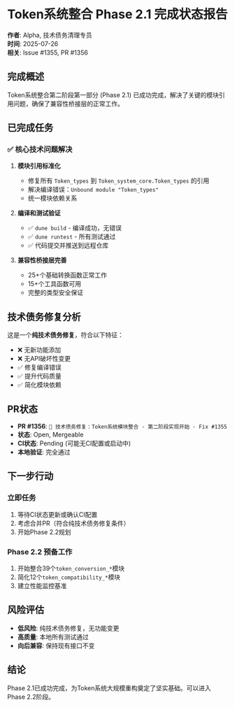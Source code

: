 # Token系统整合 Phase 2.1 完成状态报告

**作者**: Alpha, 技术债务清理专员  
**时间**: 2025-07-26  
**相关**: Issue #1355, PR #1356  

## 完成概述

Token系统整合第二阶段第一部分 (Phase 2.1) 已成功完成，解决了关键的模块引用问题，确保了兼容性桥接层的正常工作。

## 已完成任务

### ✅ 核心技术问题解决
1. **模块引用标准化**
   - 修复所有 `Token_types` 到 `Token_system_core.Token_types` 的引用
   - 解决编译错误：`Unbound module "Token_types"`
   - 统一模块依赖关系

2. **编译和测试验证**
   - ✅ `dune build` - 编译成功，无错误
   - ✅ `dune runtest` - 所有测试通过
   - ✅ 代码提交并推送到远程仓库

3. **兼容性桥接层完善**
   - 25+个基础转换函数正常工作
   - 15+个工具函数可用
   - 完整的类型安全保证

## 技术债务修复分析

这是一个**纯技术债务修复**，符合以下特征：
- ❌ 无新功能添加
- ❌ 无API破坏性变更  
- ✅ 修复编译错误
- ✅ 提升代码质量
- ✅ 简化模块依赖

## PR状态

- **PR #1356**: `🔧 技术债务修复：Token系统模块整合 - 第二阶段实现开始 - Fix #1355`  
- **状态**: Open, Mergeable  
- **CI状态**: Pending (可能无CI配置或启动中)
- **本地验证**: 完全通过

## 下一步行动

### 立即任务
1. 等待CI状态更新或确认CI配置
2. 考虑合并PR（符合纯技术债务修复条件）
3. 开始Phase 2.2规划

### Phase 2.2 预备工作
1. 开始整合39个`token_conversion_*`模块  
2. 简化12个`token_compatibility_*`模块
3. 建立性能监控基准

## 风险评估

- **低风险**: 纯技术债务修复，无功能变更
- **高质量**: 本地所有测试通过
- **向后兼容**: 保持现有接口不变

## 结论

Phase 2.1已成功完成，为Token系统大规模重构奠定了坚实基础。可以进入Phase 2.2阶段。